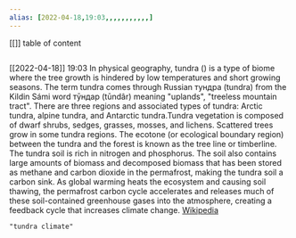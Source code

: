 ```yaml
---
alias: [2022-04-18,19:03,,,,,,,,,,,]
---
```

[[]]
table of content
```toc
```

[[2022-04-18]] 19:03
In physical geography, tundra () is a type of biome where the tree growth is hindered by low temperatures and short growing seasons. The term tundra comes through Russian тундра (tundra) from the Kildin Sámi word тӯндар (tūndâr) meaning "uplands", "treeless mountain tract". There are three regions and associated types of tundra: Arctic tundra, alpine tundra, and Antarctic tundra.Tundra vegetation is composed of dwarf shrubs, sedges, grasses, mosses, and lichens. Scattered trees grow in some tundra regions. The ecotone (or ecological boundary region) between the tundra and the forest is known as the tree line or timberline. The tundra soil is rich in nitrogen and phosphorus. The soil also contains large amounts of biomass and decomposed biomass that has been stored as methane and carbon dioxide in the permafrost, making the tundra soil a carbon sink. As global warming heats the ecosystem and causing soil thawing, the permafrost carbon cycle accelerates and releases much of these soil-contained greenhouse gases into the atmosphere, creating a feedback cycle that increases climate change.
[Wikipedia](https://en.wikipedia.org/wiki/Tundra)
```query
"tundra climate"
```